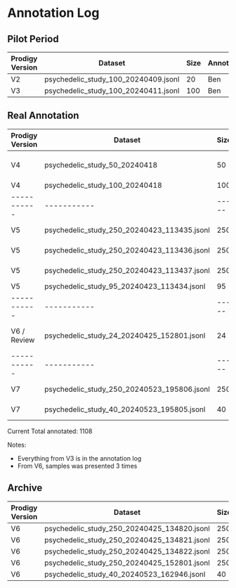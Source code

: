 # Annotation Log

## Pilot Period

| Prodigy Version | Dataset                              | Size | Annotator | Annotations Received |
| --------------- | ------------------------------------ | ---- | --------- | -------------------- |
| V2              | psychedelic_study_100_20240409.jsonl | 20   | Ben       | x                    |
| V3              | psychedelic_study_100_20240411.jsonl | 100  | Ben       | x                    |

## Real Annotation

| Prodigy Version | Dataset                                     | Size  | Status      | Annotator(s)             | Annotations Received    |
| --------------- | ------------------------------------------- | ----- | ----------- | ------------------------ | ----------------------- |
| V4              | psychedelic_study_50_20240418               | 50    | Done        | Ben, Pia, Julia, Bernard |
| V4              | psychedelic_study_100_20240418              | 100   | Done        | Ben                      | x                       |
| -----------     | -----------                                 | ----- | ----------- | -----------              | -----------             |
| V5              | psychedelic_study_250_20240423_113435.jsonl | 250   | In Progress | Julia                    |
| V5              | psychedelic_study_250_20240423_113436.jsonl | 250   | In Progress | Bernard                  |
| V5              | psychedelic_study_250_20240423_113437.jsonl | 250   | In Progress | Pia                      |
| V5              | psychedelic_study_95_20240423_113434.jsonl  | 95    | Done        | Ben                      | x                       |
| -----------     | -----------                                 | ----- | ----------- | -----------              | -----------             |
| V6 / Review     | psychedelic_study_24_20240425_152801.jsonl  | 24    | Done        | Ben                      | x -> 11 samples doubled |
| -----------     | -----------                                 | ----- | ----------- | -----------              | -----------             |
| V7              | psychedelic_study_250_20240523_195806.jsonl | 250   | In Progress | Ben                      |                         |
| V7              | psychedelic_study_40_20240523_195805.jsonl  | 40    | In Progress | Pia, Ben                 | x                       |

Current Total annotated: 1108

Notes:

- Everything from V3 is in the annotation log
- From V6, samples was presented 3 times

## Archive

| Prodigy Version | Dataset                                     | Size | Annotator | Annotations Received |
| --------------- | ------------------------------------------- | ---- | --------- | -------------------- |
| V6              | psychedelic_study_250_20240425_134820.jsonl | 250  | Julia     |
| V6              | psychedelic_study_250_20240425_134821.jsonl | 250  | Bernard   |
| V6              | psychedelic_study_250_20240425_134822.jsonl | 250  | Pia       |
| V6              | psychedelic_study_250_20240425_152801.jsonl | 250  | Ben       |
| V6              | psychedelic_study_40_20240523_162946.jsonl  | 40   | Ben, Pia  |
